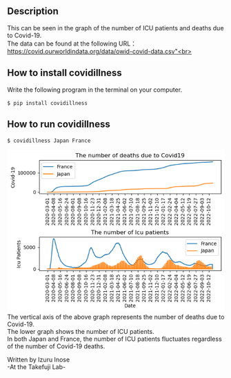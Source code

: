 ## Description
This can be seen in the graph of the number of ICU patients and deaths due to Covid-19.<br>
The data can be found at the following URL：
https://covid.ourworldindata.org/data/owid-covid-data.csv"<br>

## How to install covidillness
Write the following program in the terminal on your computer.

```
$ pip install covidillness
```

## How to run covidillness

```
$ covidillness Japan France
```
<img src="https://github.com/i-inose/covidillness/blob/main/result1.png?raw=true">
The vertical axis of the above graph represents the number of deaths due to Covid-19.<br>
The lower graph shows the number of ICU patients.<br>
In both Japan and France, the number of ICU patients fluctuates regardless of the number of Covid-19 deaths.<br>


Written by Izuru Inose<br>
-At the Takefuji Lab-
